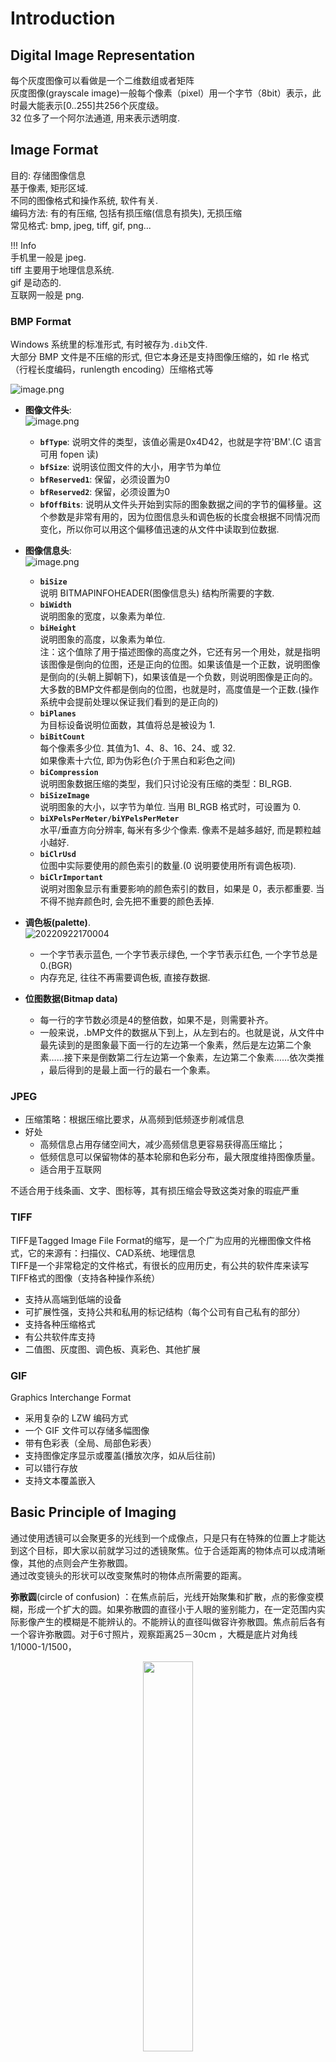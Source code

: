 
# Introduction

## Digital Image Representation

每个灰度图像可以看做是一个二维数组或者矩阵  
灰度图像(grayscale image)一般每个像素（pixel）用一个字节（8bit）表示，此时最大能表示[0..255]共256个灰度级。    
32 位多了一个阿尔法通道, 用来表示透明度.    

## Image Format

目的: 存储图像信息  
基于像素, 矩形区域.    
不同的图像格式和操作系统, 软件有关.    
编码方法: 有的有压缩, 包括有损压缩(信息有损失), 无损压缩   
常见格式: bmp, jpeg, tiff, gif, png...   

!!! Info     
    手机里一般是 jpeg.  
    tiff 主要用于地理信息系统.  
    gif 是动态的.  
    互联网一般是 png.  

### BMP Format

Windows 系统里的标准形式, 有时被存为`.dib`文件.  
大部分 BMP 文件是不压缩的形式, 但它本身还是支持图像压缩的，如 rle 格式（行程长度编码，runlength encoding）压缩格式等  

![image.png](https://s2.loli.net/2022/09/20/2rSizGlMnKpNCeh.png)

* **图像文件头**:    
    ![image.png](https://s2.loli.net/2022/09/20/RDsOQWuCn7dEVob.png)  
    * **`bfType`**: 说明文件的类型，该值必需是0x4D42，也就是字符'BM'.(C 语言可用 fopen 读)  
    * **`bfSize`**: 说明该位图文件的大小，用字节为单位
    * **`bfReserved1`**: 保留，必须设置为0
    * **`bfReserved2`**: 保留，必须设置为0
    * **`bfOffBits`**: 说明从文件头开始到实际的图象数据之间的字节的偏移量。这个参数是非常有用的，因为位图信息头和调色板的长度会根据不同情况而变化，所以你可以用这个偏移值迅速的从文件中读取到位数据.  

* **图像信息头**:  
    ![image.png](https://s2.loli.net/2022/09/20/cmXdJ4otrF2KhRu.png)  

    * **`biSize`**  
    说明 BITMAPINFOHEADER(图像信息头) 结构所需要的字数.  
    * **`biWidth`**  
    说明图象的宽度，以象素为单位.  
    * **`biHeight`**  
    说明图象的高度，以象素为单位.   
    注：这个值除了用于描述图像的高度之外，它还有另一个用处，就是指明该图像是倒向的位图，还是正向的位图。如果该值是一个正数，说明图像是倒向的(头朝上脚朝下)，如果该值是一个负数，则说明图像是正向的。大多数的BMP文件都是倒向的位图，也就是时，高度值是一个正数.(操作系统中会提前处理以保证我们看到的是正向的)    
    * **`biPlanes`**  
    为目标设备说明位面数，其值将总是被设为 1.  
    * **`biBitCount`**  
    每个像素多少位. 其值为1、4、8、16、24、或 32.   
    如果像素十六位, 即为伪彩色(介于黑白和彩色之间)   
    * **`biCompression`**  
    说明图象数据压缩的类型，我们只讨论没有压缩的类型：BI_RGB.  
    * **`biSizeImage`**  
    说明图象的大小，以字节为单位.  当用 BI_RGB 格式时，可设置为 0.  
    * **`biXPelsPerMeter/biYPelsPerMeter`**  
    水平/垂直方向分辨率, 每米有多少个像素. 像素不是越多越好, 而是颗粒越小越好.   
    * **`biClrUsd`**  
    位图中实际要使用的颜色索引的数量.(0 说明要使用所有调色板项).     
    * **`biClrImportant`**  
    说明对图象显示有重要影响的颜色索引的数目，如果是 0，表示都重要. 当不得不抛弃颜色时, 会先把不重要的颜色丢掉.    

* **调色板(palette)**.  
    ![20220922170004](https://s2.loli.net/2022/09/22/FN79BkeVPctEzwA.png)
    * 一个字节表示蓝色, 一个字节表示绿色, 一个字节表示红色, 一个字节总是 0.(BGR)   
    * 内存充足, 往往不再需要调色板, 直接存数据.  

* **位图数据(Bitmap data)**
    * 每一行的字节数必须是4的整倍数，如果不是，则需要补齐。  
    * 一般来说，.bMP文件的数据从下到上，从左到右的。也就是说，从文件中最先读到的是图象最下面一行的左边第一个象素，然后是左边第二个象素……接下来是倒数第二行左边第一个象素，左边第二个象素……依次类推 ，最后得到的是最上面一行的最右一个象素。

### JPEG

* 压缩策略：根据压缩比要求，从高频到低频逐步削减信息
* 好处
    * 高频信息占用存储空间大，减少高频信息更容易获得高压缩比；
    * 低频信息可以保留物体的基本轮廓和色彩分布，最大限度维持图像质量。
    * 适合用于互联网

不适合用于线条画、文字、图标等，其有损压缩会导致这类对象的瑕疵严重

### TIFF

TIFF是Tagged Image File Format的缩写，是一个广为应用的光栅图像文件格式，它的来源有：扫描仪、CAD系统、地理信息  
TIFF是一个非常稳定的文件格式，有很长的应用历史，有公共的软件库来读写TIFF格式的图像（支持各种操作系统）

* 支持从高端到低端的设备
* 可扩展性强，支持公共和私用的标记结构（每个公司有自己私有的部分）
* 支持各种压缩格式
* 有公共软件库支持
* 二值图、灰度图、调色板、真彩色、其他扩展

### GIF

Graphics Interchange Format

* 采用复杂的 LZW 编码方式
* 一个 GIF 文件可以存储多幅图像
* 带有色彩表（全局、局部色彩表）
* 支持图像定序显示或覆盖(播放次序，如从后往前)
* 可以错行存放
* 支持文本覆盖嵌入

## Basic Principle of Imaging

通过使用透镜可以会聚更多的光线到一个成像点，只是只有在特殊的位置上才能达到这个目标，即大家以前就学习过的透镜聚焦。位于合适距离的物体点可以成清晰像，其他的点则会产生弥散圆。  
通过改变镜头的形状可以改变聚焦时的物体点所需要的距离。

**弥散圆**(circle of confusion) ：在焦点前后，光线开始聚集和扩散，点的影像变模糊，形成一个扩大的圆。如果弥散圆的直径小于人眼的鉴别能力，在一定范围内实际影像产生的模糊是不能辨认的。不能辨认的直径叫做容许弥散圆。焦点前后各有一个容许弥散圆。对于6寸照片，观察距离25－30cm ，大概是底片对角线1/1000-1/1500，

<div align=center> <img src="http://cdn.hobbitqia.cc/202212200849300.png" width = 40%/></div> 

**数码相机的成像过程：**

* 当使用数码相机拍
* 当CCD曝光后，光电二极管受到光线的激发而释放出电荷，生成感光元件的电信号。摄景物时，景物反射的光线通过数码相机的镜头透射到CCD上。
* CCD控制芯片利用感光元件中的控制信号线路对发光二极管产生的电流进行控制，由电流传输电路输出，CCD会将一次成像产生的电信号收集起来，统一输出到放大器。
* 经过放大和滤波后的电信号被传送到ADC，由ADC将电信号（模拟信号）转换为数字信号，数值的大小和电信号的强度与电压的高低成正比，这些数值其实也就是图像的数据。
* 此时这些图像数据还不能直接生成图像，还要输出到DSP（数字信号处理器）中，在DSP中，将会对这些图像数据进行色彩校正、白平衡处理，并编码为数码相机所支持的图像格式、分辨率，然后才会被存储为图像文件。
* 当完成上述步骤后，图像文件就会被保存到存储器上,我们就可以欣赏了。

<div align=center> <img src="http://cdn.hobbitqia.cc/202212191027895.png" width = 40%/></div> 

##   Light and Color

* **色彩**  
    色彩可以分为**彩色**（chromatic color）和**消色**（achromatic color）两大类。

    * **彩色**是指红、黄、蓝等单色以及它们的混合色。彩色物体对光谱各波长的反射具有选择性，所以它们在白光照射下呈现出不同的颜色。  
    * **消色**，又称非彩色，也就是我们通常所说的**灰度**，是指白色，黑色以及各种深浅不同的灰色。消色物体对光谱各波长的反射没有选择性，它们是中性色。
* **色觉**  
**色觉**是指不同波长的光线作用于视网膜而在大脑中引起的感觉。人眼可见光线的波长是390nm～780nm，一般可辨出包括紫、蓝、青、绿、黄、橙、红7种主要颜色在内的120～180种不同的颜色。  

* **视网膜**  
视网膜是人眼中最重要的组成部分，就像相机里的感光底片，专门负责感光成像。捕捉光并产生图像。   
瞳孔可以 放大放小   ---- 光圈  
这里有两种视觉细胞
    * 锥形 数量少, 但可以区分色彩(前提: 光线比较充足，强光才能激发)
    * 杆状 数量多, 对光的亮度比较敏感, 但不能区分色彩

**三原色**是目前最为代表性的色觉机制解释：  
在视网膜上存在着三种分别对红、绿和蓝光线的波长特别敏感的视锥细胞或相应的感光色素，当不同波长的光线进入人眼时，与之相符或相近的视锥细胞发生不同程度的兴奋，于是在大脑产生相应的色觉；三种视锥细胞若受到同等程度的刺激，则产生消色。

###  Color Vision Basic

国际照明委员会（Commission internationale de l‘éclairage），简称**CIE**，在1931年根据已有的实验结果，选择700nm（R）、541.6nm（G）、435.8nm（B）作为三原色，计算出相应的光谱三刺激值 r、g 、b ，其三刺激值曲线如图所示：
<div align=center> <img src="http://cdn.hobbitqia.cc/202212200836249.png" width = 60%/></div>   

#### Properties of Color Vision

* 绝对色觉感知不准确，一般通过上下文判断。所以说有时候会出错，这个叫vision illusion

    ??? Example "Vision Illusion"
        <div align=center> <img src="http://cdn.hobbitqia.cc/202212200837146.png" width = 50%/></div>   

* 感知能力, 不同的人的感知能力也不同 
* Weber's Law  
感知到的对比度, 和背景的灰度成正比.  能被感知到的 deltaI 与 I 成正比(黄色线内符合这个定律)    
<div align=center> <img src="http://cdn.hobbitqia.cc/202212200852411.png" width = 40%/></div>     

* 感知的优先程度和敏感度    
    * 优先程度：同等条件下，人们往往会注意到**色调**（Hue, H）的变化，然后是**饱和度**（Saturation, S），然后是**亮度**（Value, V）。
    * 敏感度：人眼对于**亮度**的变化最为敏感，分辨能力最强。恰好与人眼的高动态能力相匹配。

### Color Space

颜色模型包括一系列颜色模型，这些颜色模型是由国际照明委员会提出的，是基于人的眼睛对RGB的反应，被用于精确表示对色彩的接收。  

**设备无关性**：这些颜色模型被用来定义所谓的独立于设备的颜色。它能够在任何类型的设备上产生真实的颜色，例如：扫描仪、监视器和打印机。这些模型被广泛地使用，因为它们很容易被用于计算机，描述颜色的范围。

* 与**设备有关**的颜色模型:  
RGB, CMY, HSV

* 与**设备无关**的颜色模型：  
主要是国际照明委员会(CIE, Commission Internationale de L‘Eclairage/International Commission on Illumination)定义的CIE  
**CIE XYZ, CIE L\*a\*b和 CIE YUV**  
这些颜色模型被用来定义所谓的独立于设备的颜色。它能够在任何类型的设备上产生真实的颜色，例如：扫描仪、监视器和打印机。这些模型被广泛地使用，因为它们很容易被用于计算机，描述颜色的范围。


#### RGB Color Model

RBG 颜色模型是三维直角坐标颜色系统中的一个单位正方体
在正方体的主对角线上，各原色的量相等，产生由暗到亮的白色，即灰度。（0，0，0）为黑，（1，1，1）为白，正方体的其他6个角点分别为红、黄、绿、青、蓝和品红。
RGB颜色模型构成的颜色空间是CIE原色空间的一个真子集。
RGB颜色模型通常用于彩色阴极射线管和彩色光栅图形显示器（计算机和电视机采用）。

<div align=center> <img src="http://cdn.hobbitqia.cc/202212200916284.png" width = 30%/></div>     

#### CMY Color Model

彩色印刷或者彩色打印的纸张不能发射光线，因而印刷机或打印机就只能使用一些能够吸收特定光波而反射其他光波的油墨或者颜色。

油墨或颜料的3种基色是以红、绿、蓝三色的补色青（Cyan）、品红（Magenta）、黄（Yellow）为基色。

用CMY模型产生的颜色称为相减色，是因为它减掉了为视觉系统识别颜色所需要的反射光

CMY空间与RGB空间互补，也就是用白色减去RGB空间中的某一颜色值就等于同样颜色在CMY空间中的值

<div align=center> <img src="http://cdn.hobbitqia.cc/202212200922855.png" width = 35%/></div>   

#### HSV Color Model

颜色空间是从人的视觉系统出发，用色调（Hue)、色饱和度（Saturation）和亮度（Intensity，或者Value）来

圆锥的顶面对应于V=1，它包含RGB模型中的R=1，G=1，B=1三个面，故所代表的颜色较亮。色度H由绕V轴的旋转角给定。红色对应于角度0o，绿色对应于角度120o，蓝色对应于角度240o。描述颜色。

在圆锥的顶点处，V=0，H和S无定义，代表黑色。
<div align=center> <img src="http://cdn.hobbitqia.cc/202212200929318.png" width = 35%/></div>   

* 符合人类视觉系统
* 当采用RGB（或者CMY）颜色模型时，改变某一颜色的属性，比如改变色调就必须同时改变R、G、B（或者C、M、Y）三个坐标；而采用HSV颜色模型时只需改变H坐标。也就是说，HSV颜色模型中的三个坐标是独立的。合人眼对颜色的感觉。
* HSV颜色模型构成的是一个均匀的颜色空间，采用线性的标尺，彩色之间感觉上的距离与HSV颜色模型坐标上点的欧几里德距离成正比。

#### CIE XYZ

XYZ 三刺激值的概念是以色视觉的三元理论为根据的，它说明人眼具有接受三原色(红、绿、蓝)的接受器，而所有的颜色均被视作该三原色的混合色。  
1931年CIE制定了一种假想的标准观察者，设置配色函数 $\overline x(\lambda)$ $\overline y(\lambda)$ $\overline z(\lambda)$
XYZ三刺激值是利用这些标准观察者配色函数计算得来的。
在此基础上，CIE于1931年规定了Yxy颜色空间，其中Y为亮度，x,y是从三刺激值XYZ计算得来的色坐标。它代表人类可见的颜色范围。

#### CIE L\*a\*b 

L*a*b*颜色空间是在1976年制定的，它是CIE XYZ颜色模型的改进型，以便克服原来的Yxy颜色空间存在的在x，y色度图上相等的距离并不相当于我们所觉察到的相等色差的问题。  
它的“L”（明亮度），“a”（绿色到红色）和“b”(蓝色到黄色)代表许多的值。与XYZ比较，CIE L*a*b*颜色更适合于人眼的感觉。  
利用CIE L*a*b*，颜色的亮度（L）、灰阶和饱和度（a,b）可以单独修正，这样，图像的整个颜色都可以在不改变图像或其亮度的情况下，发生改变。

#### CIE YUV

在现代彩色电视系统中，通常采用三管彩色摄像机或彩色CCD（电荷耦合器件）摄像机，它把摄得的彩色图像信号，经分色，分别放大校正得到RGB，再经过矩阵变换电路得到亮度信号Y和两个色差信号R－Y、B－Y，最后发送端将亮度和色差三个信号分别进行编码，用同一信道发送出去。这就是我们常用的YUV颜色空间。

采用YUV颜色空间的重要性是它的亮度信号Y和色度信号U、V是分离的。如果只有Y信号分量而没有U、V分量，那么这样表示的图就是黑白灰度图。彩色电视采用YUV空间正是为了用亮度信号Y解决彩色电视机与黑白电视机的兼容问题，使黑白电视机也能接收彩色信号。

根据美国国家电视制式委员会，NTSC制式的标准，当白光的亮度用Y来表示时，它和红、绿、蓝三色光的关系可用如下式的方程描述：
<div align=center> <img src="http://cdn.hobbitqia.cc/202212200942506.png" width = 35%/></div>   

## Image Processing Data Structure

* 矩阵
* 链式   
一个图像是由一个列表表示，其中每一行又是一个子列表。子列表的第一个元素表示目前是第几行，随后的数字成对出现。每对表示一段连续的序列的开头和结尾位置。  
<div align=center> <img src="https://s2.loli.net/2022/10/11/eChauPRKWt8oOEk.png" width = 30%/></div>   